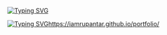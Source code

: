 <a href="https://git.io/typing-svg"><img src="https://readme-typing-svg.demolab.com?font=Fira+Code&pause=1000&width=435&lines=This+is+the+repo+of+my+portfolio+website" alt="Typing SVG" /></a>

<a href="https://git.io/typing-svg"><img src="https://readme-typing-svg.demolab.com?font=Fira+Code&pause=1000&width=435&lines=Can+be+accessed+at+a%3A+" alt="Typing SVG" />https://iamrupantar.github.io/portfolio/</a>


